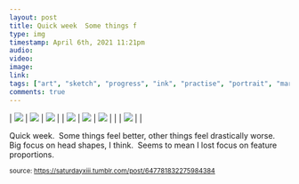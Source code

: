 ```yaml
---
layout: post
title: Quick week  Some things f
type: img
timestamp: April 6th, 2021 11:21pm
audio: 
video: 
image: 
link: 
tags: ["art", "sketch", "progress", "ink", "practise", "portrait", "marker"]
comments: true
---
```


| <img src="https://saturdayxiii.github.io/media/647781832275984384_0.jpg"/> | <img src="https://saturdayxiii.github.io/media/647781832275984384_1.jpg"/> | <img src="https://saturdayxiii.github.io/media/647781832275984384_2.jpg"/> |
| <img src="https://saturdayxiii.github.io/media/647781832275984384_3.jpg"/> | <img src="https://saturdayxiii.github.io/media/647781832275984384_4.jpg"/> | <img src="https://saturdayxiii.github.io/media/647781832275984384_5.jpg"/> |
|  | <img src="https://saturdayxiii.github.io/media/647781832275984384_6.jpg"/> |  |

Quick week.  Some things feel better, other things feel drastically worse.  Big focus on head shapes, I think.  Seems to mean I lost focus on feature proportions.<br/>
 
  
<small>source: https://saturdayxiii.tumblr.com/post/647781832275984384</small>